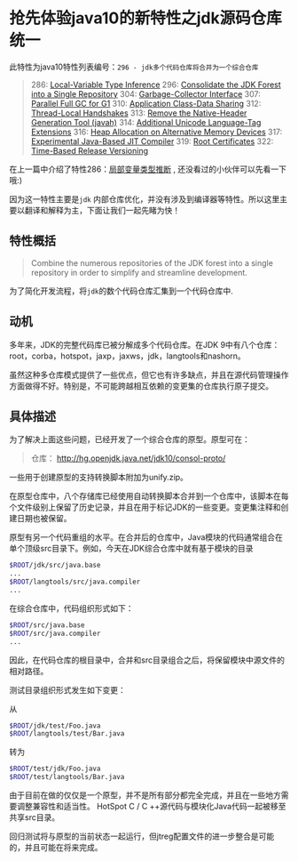 # 抢先体验java10的新特性之jdk源码仓库统一


此特性为java10特性列表编号：`296 - jdk多个代码仓库将合并为一个综合仓库`

> 286: [Local-Variable Type Inference](http://openjdk.java.net/jeps/286)
> 296: [Consolidate the JDK Forest into a Single Repository](http://openjdk.java.net/jeps/296)
> 304: [Garbage-Collector Interface](http://openjdk.java.net/jeps/304)
> 307: [Parallel Full GC for G1](http://openjdk.java.net/jeps/307)
> 310: [Application Class-Data Sharing](http://openjdk.java.net/jeps/310)
> 312: [Thread-Local Handshakes](http://openjdk.java.net/jeps/312)
> 313: [Remove the Native-Header Generation Tool (javah)](http://openjdk.java.net/jeps/313)
> 314: [Additional Unicode Language-Tag Extensions](http://openjdk.java.net/jeps/314)
> 316: [Heap Allocation on Alternative Memory Devices](http://openjdk.java.net/jeps/316)
> 317: [Experimental Java-Based JIT Compiler](http://openjdk.java.net/jeps/317)
> 319: [Root Certificates](http://openjdk.java.net/jeps/319)
> 322: [Time-Based Release Versioning](http://openjdk.java.net/jeps/322)

在上一篇中介绍了特性286：[局部变量类型推断](https://blog.zhouzhipeng.com/java10-features-local-variable-infer.html) , 还没看过的小伙伴可以先看一下哦:)



因为这一特性主要是`jdk` 内部仓库优化，并没有涉及到编译器等特性。所以这里主要以翻译和解释为主，下面让我们一起先睹为快！



## 特性概括

> Combine the numerous repositories of the JDK forest into a single repository in order to simplify and streamline development.

为了简化开发流程，将`jdk`的数个代码仓库汇集到一个代码仓库中.



## 动机

多年来，JDK的完整代码库已被分解成多个代码仓库。在JDK 9中有八个仓库：root，corba，hotspot，jaxp，jaxws，jdk，langtools和nashorn。

虽然这种多仓库模式提供了一些优点，但它也有许多缺点，并且在源代码管理操作方面做得不好。特别是，不可能跨越相互依赖的变更集的仓库执行原子提交。



## 具体描述

为了解决上面这些问题，已经开发了一个综合仓库的原型。原型可在：

>  仓库： http://hg.openjdk.java.net/jdk10/consol-proto/

一些用于创建原型的支持转换脚本附加为unify.zip。

在原型仓库中，八个存储库已经使用自动转换脚本合并到一个仓库中，该脚本在每个文件级别上保留了历史记录，并且在用于标记JDK的一些变更。变更集注释和创建日期也被保留。

原型有另一个代码重组的水平。在合并后的仓库中，Java模块的代码通常组合在单个顶级src目录下。例如，今天在JDK综合仓库中就有基于模块的目录

```bash
$ROOT/jdk/src/java.base
...
$ROOT/langtools/src/java.compiler
...
```



在综合仓库中，代码组织形式如下：

```bash
$ROOT/src/java.base
$ROOT/src/java.compiler
...
```



因此，在代码仓库的根目录中，合并和src目录组合之后，将保留模块中源文件的相对路径。

测试目录组织形式发生如下变更：

从

```bash
$ROOT/jdk/test/Foo.java
$ROOT/langtools/test/Bar.java
```

转为

```bash
$ROOT/test/jdk/Foo.java
$ROOT/test/langtools/Bar.java
```



由于目前在做的仅仅是一个原型，并不是所有部分都完全完成，并且在一些地方需要调整兼容性和适当性。 HotSpot C / C ++源代码与模块化Java代码一起被移至共享src目录。

回归测试将与原型的当前状态一起运行，但jtreg配置文件的进一步整合是可能的，并且可能在将来完成。
